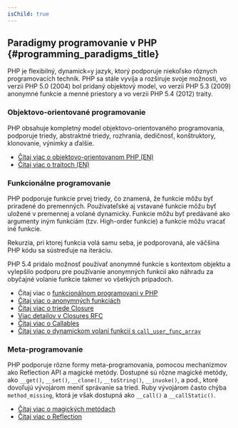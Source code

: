 ```yaml
---
isChild: true
---
```


## Paradigmy programovanie v PHP {#programming_paradigms_title}

PHP je flexibilný, dynamick=y jazyk, ktorý podporuje niekoľsko rôznych programovacích techník. PHP sa stále vyvíja a rozširuje svoje možnosti, vo verzii PHP 5.0 (2004) bol pridaný objektový model, vo verzii PHP 5.3 (2009) anonymné funkcie a menné priestory a vo verzii PHP 5.4 (2012) traity.

### Objektovo-orientované programovanie

PHP obsahuje kompletný model objektovo-orientovaného programovania, podporuje triedy, abstraktné triedy, rozhrania, dedičnosť, konštruktory, klonovanie, výnimky a ďalšie.

* [Čítaj viac o objektovo-orientovanom PHP (EN)][oop]
* [Čítaj viac o traitoch (EN)][traits]

### Funkcionálne programovanie

PHP podporuje funkcie prvej triedy, čo znamená, že funkcie môžu byť priradené do premenných. Používateľské aj vstavané funkcie môžu byť uložené v premennej a volané dynamicky. Funkcie môžu byť predávané ako argumenty iným funkciám (tzv. High-order funkcie) a funkcie môžu vracať iné funkcie.

Rekurzia, pri ktorej funkcia volá samu seba, je podporovaná, ale väčšina PHP kódu sa sústreďuje na iteráciu.

PHP 5.4 pridalo možnosť používať anonymné funkcie s kontextom objektu a vylepšilo podporu pre používanie anonymných funkcií ako náhradu za obyčajné volanie funkcie takmer vo všetkých prípadoch.

* Čítaj viac o [funkcionálnom programovani v PHP](/pages/Functional-Programming.html)
* [Čítaj viac o anonymných funkciách][anonymous-functions]
* [Čítaj viac o triede Closure][closure-class]
* [Viac detailov v Closures RFC][closures-rfc]
* [Čítaj viac o Callables][callables]
* [Čítaj viac o dynamickom volaní funkcií s `call_user_func_array`][call-user-func-array]

### Meta-programovanie

PHP podporuje rôzne formy meta-programovania, pomocou mechanizmov ako Reflection API a magické metódy. Dostupné sú rôzne magické metódy, ako `__get()`, `__set()`, `__clone()`, `__toString()`, `__invoke()`, a pod., ktoré dovoľujú vývojárom meniť správanie sa tried. Ruby vývojárom často chýba `method_missing`, ktorá je však dostupná ako `__call()` a `__callStatic()`.

* [Čítaj viac o magických metódach][magic-methods]
* [Čítaj viac o Reflection][reflection]

[namespaces]: http://php.net/manual/en/language.namespaces.php
[overloading]: http://php.net/manual/en/language.oop5.overloading.php
[oop]: http://www.php.net/manual/en/language.oop5.php
[anonymous-functions]: http://www.php.net/manual/en/functions.anonymous.php
[closure-class]: http://php.net/manual/en/class.closure.php
[callables]: http://php.net/manual/en/language.types.callable.php
[magic-methods]: http://php.net/manual/en/language.oop5.magic.php
[reflection]: http://www.php.net/manual/en/intro.reflection.php
[traits]: http://www.php.net/traits
[call-user-func-array]: http://php.net/manual/en/function.call-user-func-array.php
[closures-rfc]: https://wiki.php.net/rfc/closures
